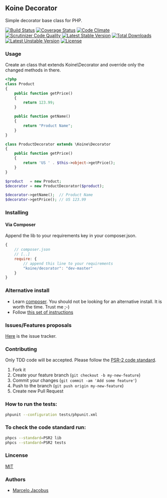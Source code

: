 Koine Decorator
-----------------

Simple decorator base class for PHP.

[![Build Status](https://travis-ci.org/koine-php/koine-decorator.png?branch=master)](https://travis-ci.org/koine-php/koine-decorator)
[![Coverage Status](https://coveralls.io/repos/koine-php/koine-decorator/badge.png)](https://coveralls.io/r/koine-php/koine-decorator)
[![Code Climate](https://codeclimate.com/github/koine-php/koine-decorator.png)](https://codeclimate.com/github/koine-php/koine-decorator)
[![Scrutinizer Code Quality](https://scrutinizer-ci.com/g/koine-php/koine-decorator/badges/quality-score.png?b=master)](https://scrutinizer-ci.com/g/koine-php/koine-decorator/?branch=master)
[![Latest Stable Version](https://poser.pugx.org/koine/decorator/v/stable.svg)](https://packagist.org/packages/koine/decorator)
[![Total Downloads](https://poser.pugx.org/koine/decorator/downloads.svg)](https://packagist.org/packages/koine/decorator)
[![Latest Unstable Version](https://poser.pugx.org/koine/decorator/v/unstable.svg)](https://packagist.org/packages/koine/decorator)
[![License](https://poser.pugx.org/koine/decorator/license.svg)](https://packagist.org/packages/koine/decorator)

### Usage

Create an class that extends Koine\Decorator and override only the 
changed methods in there.

```php
<?php
class Product
{
    public function getPrice()
    {
        return 123.99;
    }

    public function getName()
    {
        return "Product Name";
    }
}

class ProductDecorator extends \Koine\Decorator
{
    public function getPrice()
    {
        return 'US ' . $this->object->getPrice();
    }
}

$product   = new Product;
$decorator = new ProductDecorator($product);

$decorator->getName();  // Product Name
$decorator->getPrice(); // US 123.99
```

### Installing

#### Via Composer
Append the lib to your requirements key in your composer.json.

```javascript
{
    // composer.json
    // [..]
    require: {
        // append this line to your requirements
        "koine/decorator": "dev-master"
    }
}
```

### Alternative install
- Learn [composer](https://getcomposer.org). You should not be looking for an alternative install. It is worth the time. Trust me ;-)
- Follow [this set of instructions](#installing-via-composer)

### Issues/Features proposals

[Here](https://github.com/koine-php/decorator/issues) is the issue tracker.

### Contributing

Only TDD code will be accepted. Please follow the [PSR-2 code standard](https://github.com/php-fig/fig-standards/blob/master/accepted/PSR-2-coding-style-guide.md).

1. Fork it
2. Create your feature branch (`git checkout -b my-new-feature`)
3. Commit your changes (`git commit -am 'Add some feature'`)
4. Push to the branch (`git push origin my-new-feature`)
5. Create new Pull Request

### How to run the tests:

```bash
phpunit --configuration tests/phpunit.xml
```

### To check the code standard run:

```bash
phpcs --standard=PSR2 lib
phpcs --standard=PSR2 tests
```

### Lincense
[MIT](MIT-LICENSE)

### Authors

- [Marcelo Jacobus](https://github.com/mjacobus)
